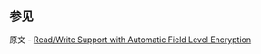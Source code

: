 ## 参见

原文 - [Read/Write Support with Automatic Field Level Encryption]( https://docs.mongodb.com/manual/reference/security-client-side-query-aggregation-support/ )

